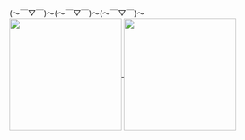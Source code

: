 (～￣▽￣)～(～￣▽￣)～(～￣▽￣)～
<br>
<a href="https://github.com/anuraghazra/github-readme-stats">
  <img height=200 align="center" src="https://github-readme-stats-38im.vercel.app/api?username=dotuoodo" />
</a>
<a href="https://github.com/anuraghazra/convoychat">
  <img height=200 align="center" src="https://github-readme-stats-38im.vercel.app/api/top-langs?username=dotuoodo&layout=compact&langs_count=8&card_width=320" />
</a>
